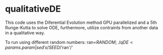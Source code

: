 # qualitativeDE

This code uses the Diferential Evolution method GPU parallelized and a 5th Runge-Kutta to solve ODE, furthermore, utilize contraints from another data in a qualitative way.

To run using different random numbers:
ran=$RANDOM; ./qDE < params.param | sed 's/SEED/'$ran'/'
